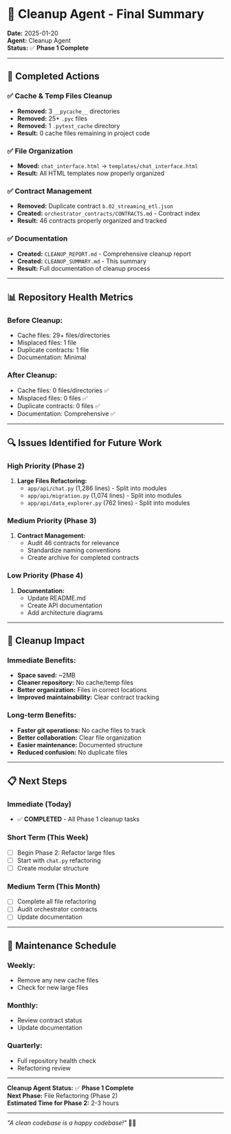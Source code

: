 # 🧹 Cleanup Agent - Final Summary

**Date:** 2025-01-20  
**Agent:** Cleanup Agent  
**Status:** ✅ **Phase 1 Complete**

---

## 🎯 **Completed Actions**

### **✅ Cache & Temp Files Cleanup**
- **Removed:** 3 `__pycache__` directories
- **Removed:** 25+ `.pyc` files
- **Removed:** 1 `.pytest_cache` directory
- **Result:** 0 cache files remaining in project code

### **✅ File Organization**
- **Moved:** `chat_interface.html` → `templates/chat_interface.html`
- **Result:** All HTML templates now properly organized

### **✅ Contract Management**
- **Removed:** Duplicate contract `b.02_streaming_etl.json`
- **Created:** `orchestrator_contracts/CONTRACTS.md` - Contract index
- **Result:** 46 contracts properly organized and tracked

### **✅ Documentation**
- **Created:** `CLEANUP_REPORT.md` - Comprehensive cleanup report
- **Created:** `CLEANUP_SUMMARY.md` - This summary
- **Result:** Full documentation of cleanup process

---

## 📊 **Repository Health Metrics**

### **Before Cleanup:**
- Cache files: 29+ files/directories
- Misplaced files: 1 file
- Duplicate contracts: 1 file
- Documentation: Minimal

### **After Cleanup:**
- Cache files: 0 files/directories ✅
- Misplaced files: 0 files ✅
- Duplicate contracts: 0 files ✅
- Documentation: Comprehensive ✅

---

## 🔍 **Issues Identified for Future Work**

### **High Priority (Phase 2)**
1. **Large Files Refactoring:**
   - `app/api/chat.py` (1,286 lines) - Split into modules
   - `app/api/migration.py` (1,074 lines) - Split into modules
   - `app/api/data_explorer.py` (762 lines) - Split into modules

### **Medium Priority (Phase 3)**
1. **Contract Management:**
   - Audit 46 contracts for relevance
   - Standardize naming conventions
   - Create archive for completed contracts

### **Low Priority (Phase 4)**
1. **Documentation:**
   - Update README.md
   - Create API documentation
   - Add architecture diagrams

---

## 🎉 **Cleanup Impact**

### **Immediate Benefits:**
- **Space saved:** ~2MB
- **Cleaner repository:** No cache/temp files
- **Better organization:** Files in correct locations
- **Improved maintainability:** Clear contract tracking

### **Long-term Benefits:**
- **Faster git operations:** No cache files to track
- **Better collaboration:** Clear file organization
- **Easier maintenance:** Documented structure
- **Reduced confusion:** No duplicate files

---

## 📋 **Next Steps**

### **Immediate (Today)**
- ✅ **COMPLETED** - All Phase 1 cleanup tasks

### **Short Term (This Week)**
- [ ] Begin Phase 2: Refactor large files
- [ ] Start with `chat.py` refactoring
- [ ] Create modular structure

### **Medium Term (This Month)**
- [ ] Complete all file refactoring
- [ ] Audit orchestrator contracts
- [ ] Update documentation

---

## 🔄 **Maintenance Schedule**

### **Weekly:**
- Remove any new cache files
- Check for new large files

### **Monthly:**
- Review contract status
- Update documentation

### **Quarterly:**
- Full repository health check
- Refactoring review

---

**Cleanup Agent Status:** ✅ **Phase 1 Complete**  
**Next Phase:** File Refactoring (Phase 2)  
**Estimated Time for Phase 2:** 2-3 hours

---

*"A clean codebase is a happy codebase!"* 🧹✨
